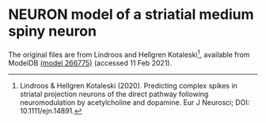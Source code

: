 # NEURON model of a striatial medium spiny neuron

The original files are from Lindroos and Hellgren
Kotaleski[^Lindroos2020], available from ModelDB [(model
266775)](http://modeldb.yale.edu/266775) (accessed 11 Feb 2021).

[^Lindroos2020]: Lindroos & Hellgren Kotaleski (2020). Predicting
complex spikes in striatal projection neurons of the direct pathway
following neuromodulation by acetylcholine and dopamine. Eur J Neurosci;
DOI: 10.1111/ejn.14891.